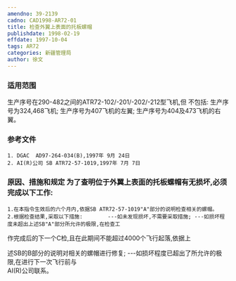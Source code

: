 ```yaml
---
amendno: 39-2139  
cadno: CAD1998-AR72-01  
title: 检查外翼上表面的托板螺帽  
publishdate: 1998-02-19  
effdate: 1997-10-04  
tags: AR72  
categories: 新疆管理局  
author: 徐文  
---
```

  
### 适用范围  
生产序号在290-482之间的ATR72-102/-201/-202/-212型飞机,但
不包括:     生产序号为324,468飞机;     生产序号为407飞机的左翼;     生产序号为404及473飞机的右翼。  
  
<!--more-->  
### 参考文件  
    1. DGAC  AD97-264-034(B),1997年 9月 24日  
    2. AI(R)公司 SB ATR72-57-1019,1997年 7月 7日  
  
### 原因、措施和规定 为了查明位于外翼上表面的托板螺帽有无损坏,必须完成以下工作:  
    1.在本指令生效后的六个月内,依据SB ATR72-57-1019"A"部分的说明检查相关的螺帽。  
    2.根据检查结果,采取以下措施:        ---如未发现损坏,不需要采取措施; ---如损坏程度未超出上述SB"A"部分所允许的极限,在检查工  
作完成后的下一个C检,且在此期间不能超过4000个飞行起落,依据上  
  
述SB的B部分的说明对相关的螺帽进行修复;    ---如损坏程度已超出了所允许的极限,在进行下一次飞行前与  
AI(R)公司联系。  
